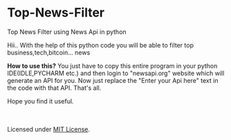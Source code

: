 # Top-News-Filter
Top News Filter using News Api in python

Hii..
With the help of this python code you will be able to filter top business,tech,bitcoin... news

**How to use this?**
You just have to copy this entire program in your python IDE(IDLE,PYCHARM etc.) 
and then login to "newsapi.org" website which will generate an API for you. Now just replace the "Enter your Api here" text 
in the code with that API.
That's all.

Hope you find it useful.

</BR></BR>
Licensed under [MIT License](LICENSE).

